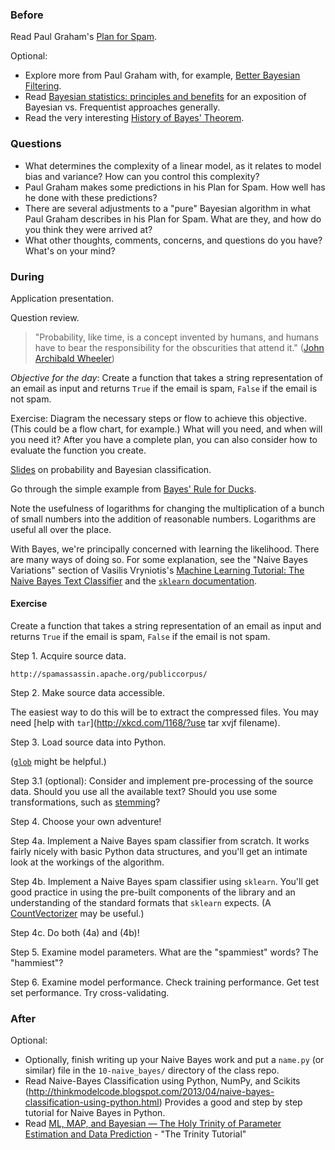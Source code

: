 ### Before

Read Paul Graham's [Plan for Spam](http://www.paulgraham.com/spam.html).

Optional:

 * Explore more from Paul Graham with, for example, [Better Bayesian Filtering](http://www.paulgraham.com/better.html).
 * Read [Bayesian statistics: principles and benefits](http://edepot.wur.nl/134085) for an exposition of Bayesian vs. Frequentist approaches generally.
 * Read the very interesting [History of Bayes' Theorem](http://lesswrong.com/lw/774/a_history_of_bayes_theorem/).


### Questions

 * What determines the complexity of a linear model, as it relates to model bias and variance? How can you control this complexity?
 * Paul Graham makes some predictions in his Plan for Spam. How well has he done with these predictions?
 * There are several adjustments to a "pure" Bayesian algorithm in what Paul Graham describes in his Plan for Spam. What are they, and how do you think they were arrived at?
 * What other thoughts, comments, concerns, and questions do you have? What's on your mind?


### During

Application presentation.

Question review.

> "Probability, like time, is a concept invented by humans, and humans have to bear the responsibility for the obscurities that attend it." ([John Archibald Wheeler](http://en.wikipedia.org/wiki/John_Archibald_Wheeler))

*Objective for the day*: Create a function that takes a string representation of an email as input and returns `True` if the email is spam, `False` if the email is not spam.

Exercise: Diagram the necessary steps or flow to achieve this objective. (This could be a flow chart, for example.) What will you need, and when will you need it? After you have a complete plan, you can also consider how to evaluate the function you create.

[Slides](slides.pdf) on probability and Bayesian classification.

Go through the simple example from [Bayes' Rule for Ducks](http://planspace.org/2014/02/23/bayes-rule-for-ducks/).

Note the usefulness of logarithms for changing the multiplication of a bunch of small numbers into the addition of reasonable numbers. Logarithms are useful all over the place.

With Bayes, we're principally concerned with learning the likelihood. There are many ways of doing so. For some explanation, see the "Naive Bayes Variations" section of Vasilis Vryniotis's [Machine Learning Tutorial: The Naive Bayes Text Classifier](http://blog.datumbox.com/machine-learning-tutorial-the-naive-bayes-text-classifier/) and the [`sklearn` documentation](http://scikit-learn.org/stable/modules/naive_bayes.html).


#### Exercise

Create a function that takes a string representation of an email as input and returns `True` if the email is spam, `False` if the email is not spam.

Step 1. Acquire source data.

```
http://spamassassin.apache.org/publiccorpus/
```

Step 2. Make source data accessible.

The easiest way to do this will be to extract the compressed files. You may need [help with `tar`](http://xkcd.com/1168/?use tar xvjf filename).

Step 3. Load source data into Python.

([`glob`](https://docs.python.org/2/library/glob.html) might be helpful.)

Step 3.1 (optional): Consider and implement pre-processing of the source data. Should you use all the available text? Should you use some transformations, such as [stemming](nltk_stemming.md)?

Step 4. Choose your own adventure!

Step 4a. Implement a Naive Bayes spam classifier from scratch. It works fairly nicely with basic Python data structures, and you'll get an intimate look at the workings of the algorithm.

Step 4b. Implement a Naive Bayes spam classifier using `sklearn`. You'll get good practice in using the pre-built components of the library and an understanding of the standard formats that `sklearn` expects. (A [CountVectorizer](http://scikit-learn.org/stable/modules/generated/sklearn.feature_extraction.text.CountVectorizer.html) may be useful.)

Step 4c. Do both (4a) and (4b)!

Step 5. Examine model parameters. What are the "spammiest" words? The "hammiest"?

Step 6. Examine model performance. Check training performance. Get test set performance. Try cross-validating.


### After

Optional:

 * Optionally, finish writing up your Naive Bayes work and put a `name.py` (or similar) file in the `10-naive_bayes/` directory of the class repo.
 * Read Naive-Bayes Classification using Python, NumPy, and Scikits (http://thinkmodelcode.blogspot.com/2013/04/naive-bayes-classification-using-python.html) Provides a good and step by step tutorial for Naive Bayes in Python.
 * Read [ML, MAP, and Bayesian — The Holy Trinity of Parameter Estimation and Data Prediction](https://engineering.purdue.edu/kak/Trinity.pdf) - "The Trinity Tutorial"
